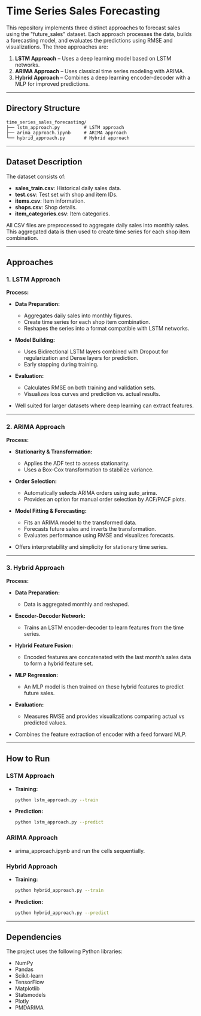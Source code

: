 # Time Series Sales Forecasting

This repository implements three distinct approaches to forecast sales using the "future_sales" dataset. Each approach processes the data, builds a forecasting model, and evaluates the predictions using RMSE and visualizations. The three approaches are:

1. **LSTM Approach** – Uses a deep learning model based on LSTM networks.
2. **ARIMA Approach** – Uses classical time series modeling with ARIMA.
3. **Hybrid Approach** – Combines a deep learning encoder-decoder with a MLP for improved predictions.

---

## Directory Structure

```
time_series_sales_forecasting/
├── lstm_approach.py         # LSTM approach
├── arima_approach.ipynb     # ARIMA approach
└── hybrid_approach.py       # Hybrid approach 
```

---

## Dataset Description

The dataset consists of:
- **sales_train.csv**: Historical daily sales data.
- **test.csv**: Test set with shop and item IDs.
- **items.csv**: Item information.
- **shops.csv**: Shop details.
- **item_categories.csv**: Item categories.

All CSV files are preprocessed to aggregate daily sales into monthly sales. This aggregated data is then used to create time series for each shop item combination.

---

## Approaches 

### 1. LSTM Approach

**Process:**
- **Data Preparation:**  
  - Aggregates daily sales into monthly figures.
  - Create time series for each shop item combination.
  - Reshapes the series into a format compatible with LSTM networks.
- **Model Building:**  
  - Uses Bidirectional LSTM layers combined with Dropout for regularization and Dense layers for prediction.
  - Early stopping during training.
- **Evaluation:**  
  - Calculates RMSE on both training and validation sets.
  - Visualizes loss curves and prediction vs. actual results.

- Well suited for larger datasets where deep learning can extract features.

---

### 2. ARIMA Approach

**Process:**
- **Stationarity & Transformation:**  
  - Applies the ADF test to assess stationarity.
  - Uses a Box-Cox transformation to stabilize variance.
- **Order Selection:**  
  - Automatically selects ARIMA orders using auto_arima.
  - Provides an option for manual order selection by ACF/PACF plots.
- **Model Fitting & Forecasting:**  
  - Fits an ARIMA model to the transformed data.
  - Forecasts future sales and inverts the transformation.
  - Evaluates performance using RMSE and visualizes forecasts.

- Offers interpretability and simplicity for stationary time series.

---

### 3. Hybrid Approach

**Process:**
- **Data Preparation:**  
  - Data is aggregated monthly and reshaped.
- **Encoder-Decoder Network:**  
  - Trains an LSTM encoder-decoder to learn features from the time series.
- **Hybrid Feature Fusion:**  
  - Encoded features are concatenated with the last month’s sales data to form a hybrid feature set.
- **MLP Regression:**  
  - An MLP model is then trained on these hybrid features to predict future sales.
- **Evaluation:**  
  - Measures RMSE and provides visualizations comparing actual vs predicted values.

- Combines the feature extraction of encoder with a feed forward MLP.


---

## How to Run

### LSTM Approach

- **Training:**
  ```bash
  python lstm_approach.py --train
  ```
- **Prediction:**
  ```bash
  python lstm_approach.py --predict
  ```

### ARIMA Approach

- arima_approach.ipynb and run the cells sequentially.

### Hybrid Approach

- **Training:**
  ```bash
  python hybrid_approach.py --train
  ```
- **Prediction:**
  ```bash
  python hybrid_approach.py --predict
  ```

---

## Dependencies

The project uses the following Python libraries:

- NumPy
- Pandas
- Scikit-learn
- TensorFlow
- Matplotlib
- Statsmodels
- Plotly
- PMDARIMA
